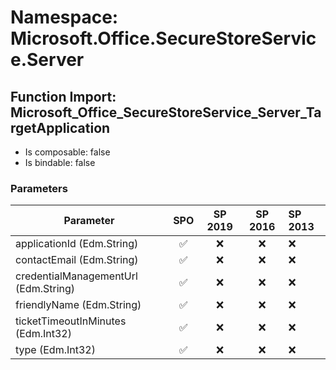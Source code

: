 # Namespace: Microsoft.Office.SecureStoreService.Server

## Function Import: Microsoft_Office_SecureStoreService_Server_TargetApplication

- Is composable: false
- Is bindable: false

### Parameters

Parameter | SPO | SP 2019 | SP 2016 | SP 2013
----------|:---:|:-------:|:-------:|:-------
applicationId (Edm.String) | ✅ | ❌ | ❌ | ❌
contactEmail (Edm.String) | ✅ | ❌ | ❌ | ❌
credentialManagementUrl (Edm.String) | ✅ | ❌ | ❌ | ❌
friendlyName (Edm.String) | ✅ | ❌ | ❌ | ❌
ticketTimeoutInMinutes (Edm.Int32) | ✅ | ❌ | ❌ | ❌
type (Edm.Int32) | ✅ | ❌ | ❌ | ❌